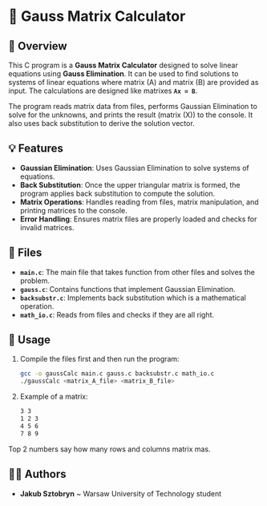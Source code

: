 # 🧮 Gauss Matrix Calculator

## 📝 Overview
This C program is a **Gauss Matrix Calculator** designed to solve linear equations using **Gauss Elimination**. It can be used to find solutions to systems of linear equations where matrix \(A\) and matrix \(B\) are provided as input. The calculations are designed like matrixes **`Ax = B`**.

The program reads matrix data from files, performs Gaussian Elimination to solve for the unknowns, and prints the result (matrix \(X\)) to the console. It also uses back substitution to derive the solution vector.

## 💡 Features
- **Gaussian Elimination**: Uses Gaussian Elimination to solve systems of equations.
- **Back Substitution**: Once the upper triangular matrix is formed, the program applies back substitution to compute the solution.
- **Matrix Operations**: Handles reading from files, matrix manipulation, and printing matrices to the console.
- **Error Handling**: Ensures matrix files are properly loaded and checks for invalid matrices.

## 📁 Files
- **`main.c`**: The main file that takes function from other files and solves the problem.
- **`gauss.c`**: Contains functions that implement Gaussian Elimination.
- **`backsubstr.c`**: Implements back substitution which is a mathematical operation.
- **`math_io.c`**: Reads from files and checks if they are all right. 

## 🔨 Usage
1. Compile the files first and then run the program:
   ```bash
   gcc -o gaussCalc main.c gauss.c backsubstr.c math_io.c
   ./gaussCalc <matrix_A_file> <matrix_B_file>
2. Example of a matrix:
   ```bash
   3 3
   1 2 3
   4 5 6
   7 8 9
Top 2 numbers say how many rows and columns matrix mas. 
   
## 🙋‍♂️ Authors
- **Jakub Sztobryn** ~ Warsaw University of Technology student
